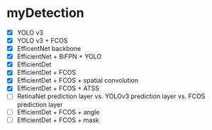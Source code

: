 # myDetection


- [x] YOLO v3
- [x] YOLO v3 + FCOS
- [x] EfficentNet backbone
- [x] EfficientNet + BiFPN + YOLO
- [x] EfficientDet
- [x] EfficientDet + FCOS
- [x] EfficientDet + FCOS + spatial convolution
- [x] EfficientDet + FCOS + ATSS
- [ ] RetinaNet prediction layer vs. YOLOv3 prediction layer vs. FCOS prediction layer
- [ ] EfficientDet + FCOS + angle
- [ ] EfficientDet + FCOS + mask
